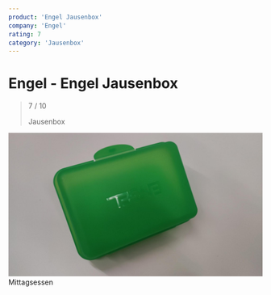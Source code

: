```yaml
---
product: 'Engel Jausenbox'
company: 'Engel'
rating: 7
category: 'Jausenbox'
---
```


# Engel - Engel Jausenbox
>
> 7 / 10
>
> Jausenbox

![Engel Jausenbox](assets\engel-engel-jausenbox-6db07729-da4c-47f3-92d4-36be74df4a33.jpg)
Mittagsessen

